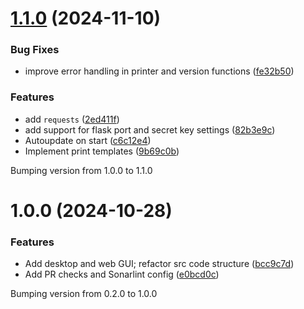 # [1.1.0](https://github.com/AN0DA/tp/compare/v1.0.0...v1.1.0) (2024-11-10)


### Bug Fixes

* improve error handling in printer and version functions ([fe32b50](https://github.com/AN0DA/tp/commit/fe32b50b005d5ca6dd347d6cc3a962021f8d0e49))


### Features

* add `requests` ([2ed411f](https://github.com/AN0DA/tp/commit/2ed411f806513faef58c79cdb36d8df37112e54c))
* add support for flask port and secret key settings ([82b3e9c](https://github.com/AN0DA/tp/commit/82b3e9cc7073d6de2ba15aae86831b1d6eaa1df2))
* Autoupdate on start ([c6c12e4](https://github.com/AN0DA/tp/commit/c6c12e4ac5e1904451335f2a1e9ae58615197b0a))
* Implement print templates ([9b69c0b](https://github.com/AN0DA/tp/commit/9b69c0bf806fdb31db7d129ff0d1e68226a2520c))





Bumping version from 1.0.0 to 1.1.0

# 1.0.0 (2024-10-28)


### Features

* Add desktop and web GUI; refactor src code structure ([bcc9c7d](https://github.com/AN0DA/tp/commit/bcc9c7d9e0e3a0c15424c03634d79931d8e0ecb7))
* Add PR checks and Sonarlint config ([e0bcd0c](https://github.com/AN0DA/tp/commit/e0bcd0cc4b8bcde5892657dddbf6f4b756c59912))





Bumping version from 0.2.0 to 1.0.0
